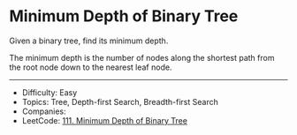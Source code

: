 # Minimum Depth of Binary Tree

Given a binary tree, find its minimum depth.

The minimum depth is the number of nodes along the shortest path from the root node down to the nearest leaf node.

---

* Difficulty: Easy
* Topics: Tree, Depth-first Search, Breadth-first Search
* Companies: 
* LeetCode: [111. Minimum Depth of Binary Tree](https://leetcode.com/problems/minimum-depth-of-binary-tree/description/)
